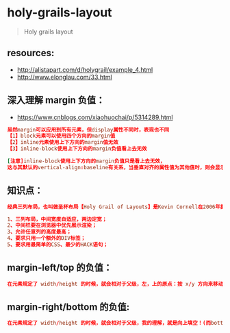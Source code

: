 # holy-grails-layout
> Holy grails layout


## resources:
+ http://alistapart.com/d/holygrail/example_4.html
+ http://www.elonglau.com/33.html


## 深入理解 margin 负值：
+ https://www.cnblogs.com/xiaohuochai/p/5314289.html

```conf
虽然margin可以应用到所有元素，但display属性不同时，表现也不同
【1】block元素可以使用四个方向的margin值
【2】inline元素使用上下方向的margin值无效
【3】inline-block使用上下方向的margin负值看上去无效

[注意]inline-block使用上下方向的margin负值只是看上去无效，
这与其默认的vertical-align:baseline有关系，当垂直对齐的属性值为其他值时，则会显示不同的视觉效果
```




## 知识点：
```conf
经典三列布局，也叫做圣杯布局【Holy Grail of Layouts】是Kevin Cornell在2006年提出的一个布局模型概念，在国内最早是由淘宝UED的工程师传播开来，在中国也有叫法是双飞翼布局，它的布局要求有几点：

1、三列布局，中间宽度自适应，两边定宽；
2、中间栏要在浏览器中优先展示渲染；
3、允许任意列的高度最高；
4、要求只用一个额外的DIV标签；
5、要求用最简单的CSS、最少的HACK语句；
```


## margin-left/top 的负值：
```conf
在元素规定了 width/height 的时候，就会相对于父级，左，上的原点：按 x/y 方向来移动
```

## margin-right/bottom 的负值:
```conf
在元素规定了 width/height 的时候，就会相对于父级，我的理解，就是向上填空！(而bottom或right的负值是让其下边的兄弟元素向上x值)
```
